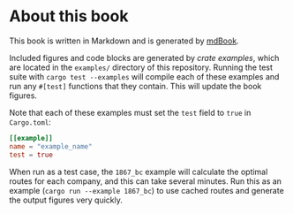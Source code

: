 # About this book

This book is written in Markdown and is generated by
[mdBook](https://github.com/rust-lang/mdBook/).

Included figures and code blocks are generated by *crate examples*, which are
located in the `examples/` directory of this repository.
Running the test suite with `cargo test --examples` will compile each of these
examples and run any `#[test]` functions that they contain.
This will update the book figures.

Note that each of these examples must set the `test` field to `true` in
`Cargo.toml`:

```toml
[[example]]
name = "example_name"
test = true
```

When run as a test case, the `1867_bc` example will calculate the optimal routes for each company, and this can take several minutes.
Run this as an example (`cargo run --example 1867_bc`) to use cached routes and generate the output figures very quickly.
